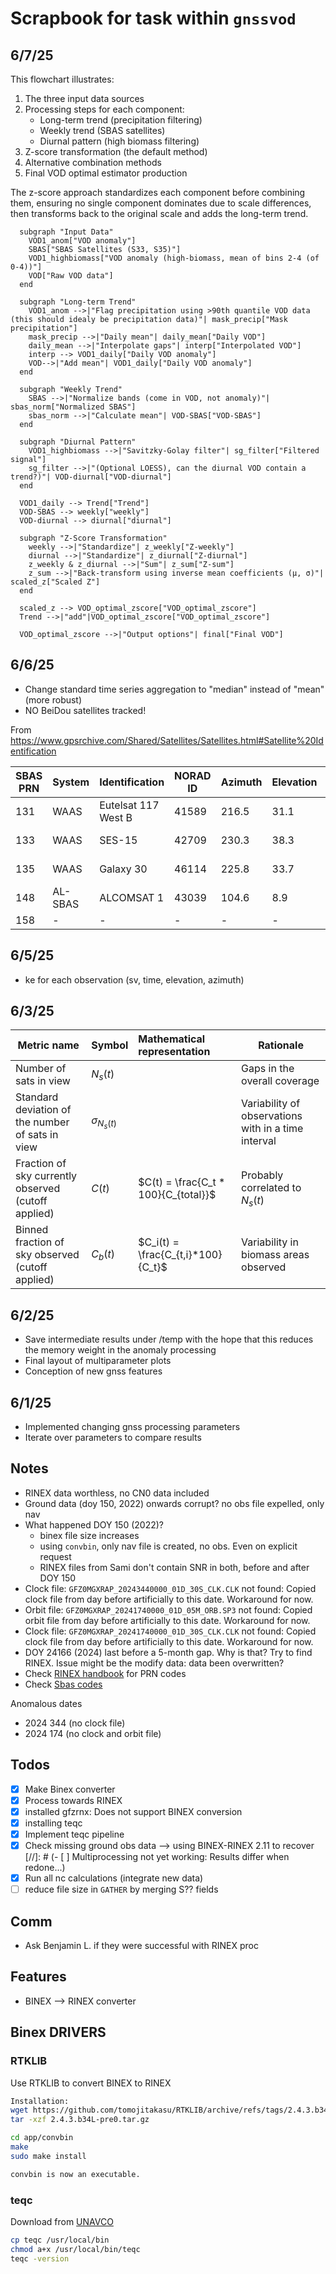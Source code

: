 # Scrapbook for task within `gnssvod`

## 6/7/25

This flowchart illustrates:
1. The three input data sources
2. Processing steps for each component:
   - Long-term trend (precipitation filtering)
   - Weekly trend (SBAS satellites)
   - Diurnal pattern (high biomass filtering)
3. Z-score transformation (the default method)
4. Alternative combination methods
5. Final VOD optimal estimator production

The z-score approach standardizes each component before combining them, ensuring no single component dominates due to scale differences, then transforms back to the original scale and adds the long-term trend.

```mermaidflowchart TD
  subgraph "Input Data"
    VOD1_anom["VOD anomaly"]
    SBAS["SBAS Satellites (S33, S35)"]
    VOD1_highbiomass["VOD anomaly (high-biomass, mean of bins 2-4 (of 0-4))"]
    VOD["Raw VOD data"]
  end

  subgraph "Long-term Trend"
    VOD1_anom -->|"Flag precipitation using >90th quantile VOD data (this should idealy be precipitation data)"| mask_precip["Mask precipitation"]
    mask_precip -->|"Daily mean"| daily_mean["Daily VOD"]
    daily_mean -->|"Interpolate gaps"| interp["Interpolated VOD"]
    interp --> VOD1_daily["Daily VOD anomaly"]
    VOD-->|"Add mean"| VOD1_daily["Daily VOD anomaly"]
  end

  subgraph "Weekly Trend"
    SBAS -->|"Normalize bands (come in VOD, not anomaly)"| sbas_norm["Normalized SBAS"]
    sbas_norm -->|"Calculate mean"| VOD-SBAS["VOD-SBAS"]
  end

  subgraph "Diurnal Pattern"
    VOD1_highbiomass -->|"Savitzky-Golay filter"| sg_filter["Filtered signal"]
    sg_filter -->|"(Optional LOESS), can the diurnal VOD contain a trend?)"| VOD-diurnal["VOD-diurnal"]
  end

  VOD1_daily --> Trend["Trend"]
  VOD-SBAS --> weekly["weekly"]
  VOD-diurnal --> diurnal["diurnal"]

  subgraph "Z-Score Transformation"
    weekly -->|"Standardize"| z_weekly["Z-weekly"]
    diurnal -->|"Standardize"| z_diurnal["Z-diurnal"]
    z_weekly & z_diurnal -->|"Sum"| z_sum["Z-sum"]
    z_sum -->|"Back-transform using inverse mean coefficients (μ, σ)"| scaled_z["Scaled Z"]
  end

  scaled_z --> VOD_optimal_zscore["VOD_optimal_zscore"]
  Trend -->|"add"|VOD_optimal_zscore["VOD_optimal_zscore"]

  VOD_optimal_zscore -->|"Output options"| final["Final VOD"]
```
## 6/6/25

- Change standard time series aggregation to "median" instead of "mean" (more robust)
- NO BeiDou satellites tracked!

From https://www.gpsrchive.com/Shared/Satellites/Satellites.html#Satellite%20Identification

| SBAS PRN | System  | Identification      | NORAD ID | Azimuth | Elevation | Launch Date       | Checked date |
|----------|---------|---------------------|----------|---------|-----------|-------------------|--------------|
| 131      | WAAS    | Eutelsat 117 West B | 41589    | 216.5   | 31.1      | June 15, 2016     | June 6, 2025 |
| 133      | WAAS    | SES-15              | 42709    | 230.3   | 38.3      | May 18, 2017      | June 6, 2025 |
| 135      | WAAS    | Galaxy 30           | 46114    | 225.8   | 33.7      | August 15, 2020   | June 6, 2025 |
| 148      | AL-SBAS | ALCOMSAT 1          | 43039    | 104.6   | 8.9       | December 10, 2017 | June 6, 2025 |
| 158      | -       | -                   | -        | -       | -         | -                 | -            |

## 6/5/25

- ke for each observation (sv, time, elevation, azimuth)

## 6/3/25

| Metric name                                         | Symbol            | Mathematical representation          | Rationale                                           |
|-----------------------------------------------------|-------------------|:-------------------------------------|-----------------------------------------------------|
| Number of sats in view                              | $N_s(t)$          |                                      | Gaps in the overall coverage                        |
| Standard deviation of the number of sats in view    | $\sigma_{N_s(t)}$ |                                      | Variability of observations with in a time interval |
| Fraction of sky currently observed (cutoff applied) | $C(t)$            | $C(t) = \frac{C_t * 100}{C_{total}}$ | Probably correlated to  $N_s(t)$                    |
| Binned fraction of sky observed (cutoff applied)    | $C_b(t)$          | $C_i(t) = \frac{C_{t,i}*100}{C_t}$   | Variability in biomass areas observed               |

## 6/2/25

- Save intermediate results under /temp with the hope that this reduces the memory weight in the anomaly processing
- Final layout of multiparameter plots
- Conception of new gnss features

## 6/1/25

- Implemented changing gnss processing parameters
- Iterate over parameters to compare results

## Notes

- RINEX data worthless, no CN0 data included
- Ground data (doy 150, 2022) onwards corrupt? no obs file expelled, only nav
- What happened DOY 150 (2022)?
  - binex file size increases
  - using `convbin`, only nav file is created, no obs. Even on explicit request
  - RINEX files from Sami don't contain SNR in both, before and after DOY 150 
- Clock file: `GFZ0MGXRAP_20243440000_01D_30S_CLK.CLK` not found: Copied clock file from day before artificially to this date. Workaround for now.
- Orbit file: `GFZ0MGXRAP_20241740000_01D_05M_ORB.SP3` not found: Copied orbit file from day before artificially to this date. Workaround for now.
- Clock file: `GFZ0MGXRAP_20241740000_01D_30S_CLK.CLK` not found: Copied clock file from day before artificially to this date. Workaround for now.
- DOY 24166 (2024) last before a 5-month gap. Why is that? Try to find RINEX. Issue might be the modify data: data been overwritten?
- Check [RINEX handbook](http://acc.igs.org/misc/rinex304.pdf) for PRN codes
- Check [Sbas codes](https://media.defense.gov/2016/Jul/26/2001583103/-1/-1/1/PRN%20CODE%20ASSIGNMENT%20PROCESS.PDF)

Anomalous dates
- 2024 344 (no clock file)
- 2024 174 (no clock and orbit file)


## Todos

- [x] Make Binex converter
- [x] Process towards RINEX
- [x] installed gfzrnx: Does not support BINEX conversion
- [x] installing teqc
- [x] Implement teqc pipeline
- [x] Check missing ground obs data –> using BINEX-RINEX 2.11 to recover
[//]: # (- [ ] Multiprocessing not yet working: Results differ when redone...)
- [x] Run all nc calculations (integrate new data)
- [ ] reduce file size in `GATHER` by merging S?? fields

## Comm
- Ask Benjamin L. if they were successful with RINEX proc

## Features
- BINEX –> RINEX converter

## Binex DRIVERS

### RTKLIB

Use RTKLIB to convert BINEX to RINEX

```bash
Installation:
wget https://github.com/tomojitakasu/RTKLIB/archive/refs/tags/2.4.3.b34L-pre0.tar.gz
tar -xzf 2.4.3.b34L-pre0.tar.gz

cd app/convbin
make
sudo make install

convbin is now an executable.
```

### teqc

Download from [UNAVCO](https://www.unavco.org/software/data-processing/teqc/teqc.html)

```bash
cp teqc /usr/local/bin
chmod a+x /usr/local/bin/teqc
teqc -version
```

